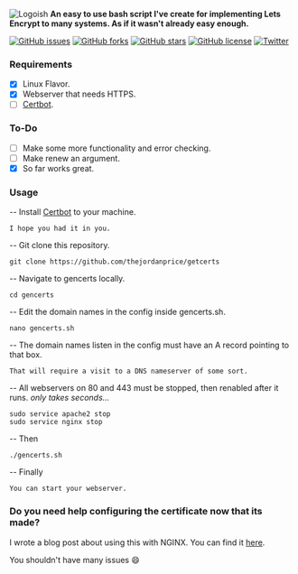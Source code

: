 ![Logoish](https://i.imgur.com/li8PoWR.png)
**An easy to use bash script I've create for implementing Lets Encrypt to many systems. As if it wasn't already easy enough.**


[![GitHub issues](https://img.shields.io/github/issues/thejordanprice/gencerts.sh.svg)](https://github.com/thejordanprice/gencerts.sh/issues)
[![GitHub forks](https://img.shields.io/github/forks/thejordanprice/gencerts.sh.svg)](https://github.com/thejordanprice/gencerts.sh/network)
[![GitHub stars](https://img.shields.io/github/stars/thejordanprice/gencerts.sh.svg)](https://github.com/thejordanprice/gencerts.sh/stargazers)
[![GitHub license](https://img.shields.io/github/license/thejordanprice/gencerts.sh.svg)](https://github.com/thejordanprice/banhammer/blob/master/LICENSE)
[![Twitter](https://img.shields.io/twitter/url/https/github.com/thejordanprice/gencerts.sh.svg?style=social)](https://twitter.com/intent/tweet?text=Wow:&url=https%3A%2F%2Fgithub.com%2Fthejordanprice%2Fgencerts.sh)


### Requirements

- [x] Linux Flavor.
- [x] Webserver that needs HTTPS.
- [ ] [Certbot](https://certbot.eff.org).

### To-Do

- [ ] Make some more functionality and error checking.
- [ ] Make renew an argument.
- [x] So far works great.

### Usage

-- Install [Certbot](https://certbot.eff.org) to your machine.

    I hope you had it in you.

-- Git clone this repository.

    git clone https://github.com/thejordanprice/getcerts

-- Navigate to gencerts locally.

    cd gencerts

-- Edit the domain names in the config inside gencerts.sh.

    nano gencerts.sh

-- The domain names listen in the config must have an A record pointing to that box.

    That will require a visit to a DNS nameserver of some sort.
    
-- All webservers on 80 and 443 must be stopped, then renabled after it runs. *only takes seconds...*

    sudo service apache2 stop
    sudo service nginx stop

-- Then

    ./gencerts.sh

-- Finally

    You can start your webserver.

### Do you need help configuring the certificate now that its made?

I wrote a blog post about using this with NGINX. You can find it [here](https://www.thejordanprice.com/2018/02/lets-encrypt-certbot-with-nginx.html).

You shouldn't have many issues :smile:
